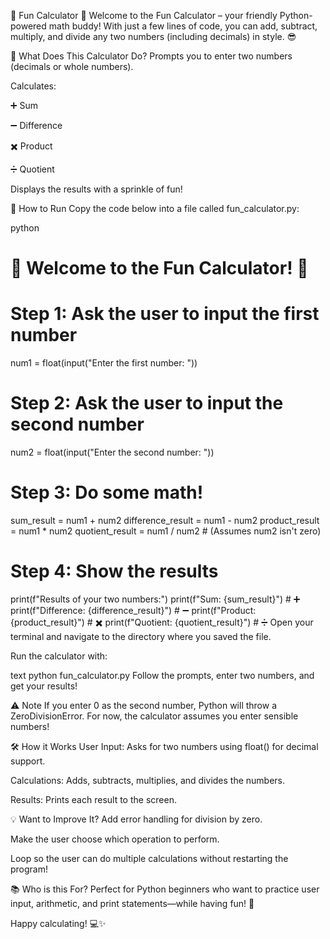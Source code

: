 🎉 Fun Calculator 🎉
Welcome to the Fun Calculator – your friendly Python-powered math buddy! With just a few lines of code, you can add, subtract, multiply, and divide any two numbers (including decimals) in style. 😎

🚀 What Does This Calculator Do?
Prompts you to enter two numbers (decimals or whole numbers).

Calculates:

➕ Sum

➖ Difference

✖️ Product

➗ Quotient

Displays the results with a sprinkle of fun!

📝 How to Run
Copy the code below into a file called fun_calculator.py:

python
# 🎉 Welcome to the Fun Calculator! 🎉

# Step 1: Ask the user to input the first number
num1 = float(input("Enter the first number: "))

# Step 2: Ask the user to input the second number
num2 = float(input("Enter the second number: "))

# Step 3: Do some math!
sum_result = num1 + num2
difference_result = num1 - num2
product_result = num1 * num2
quotient_result = num1 / num2  # (Assumes num2 isn't zero)

# Step 4: Show the results
print(f"Results of your two numbers:")
print(f"Sum: {sum_result}")         # ➕
print(f"Difference: {difference_result}")   # ➖
print(f"Product: {product_result}")         # ✖️
print(f"Quotient: {quotient_result}")       # ➗
Open your terminal and navigate to the directory where you saved the file.

Run the calculator with:

text
python fun_calculator.py
Follow the prompts, enter two numbers, and get your results!

⚠️ Note
If you enter 0 as the second number, Python will throw a ZeroDivisionError. For now, the calculator assumes you enter sensible numbers!

🛠️ How it Works
User Input: Asks for two numbers using float() for decimal support.

Calculations: Adds, subtracts, multiplies, and divides the numbers.

Results: Prints each result to the screen.

💡 Want to Improve It?
Add error handling for division by zero.

Make the user choose which operation to perform.

Loop so the user can do multiple calculations without restarting the program!

📚 Who is this For?
Perfect for Python beginners who want to practice user input, arithmetic, and print statements—while having fun! 🎈

Happy calculating! 💻✨
